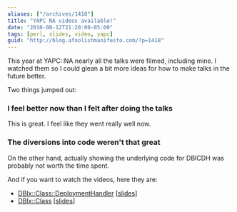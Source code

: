 ```yaml
---
aliases: ["/archives/1418"]
title: "YAPC NA videos available!"
date: "2010-08-12T21:20:00-05:00"
tags: [perl, slides, video, yapc]
guid: "http://blog.afoolishmanifesto.com/?p=1418"
---
```

This year at YAPC::NA nearly all the talks were filmed, including mine. I
watched them so I could glean a bit more ideas for how to make talks in the
future better.

Two things jumped out:

### I feel better now than I felt after doing the talks

This is great. I feel like they went really well now.

### The diversions into code weren't that great

On the other hand, actually showing the underlying code for DBICDH was probably
not worth the time spent.

And if you want to watch the videos, here they are:

- [DBIx::Class::DeploymentHandler](http://www.presentingperl.org/yn2010/deployment-handler/) [[slides](http://afoolishmanifesto.com/dbicdh-intro/slideshow.html)]
- [DBIx::Class](http://www.presentingperl.org/yn2010/intro-to-dbixclass/) [[slides](http://afoolishmanifesto.com/dbic-intro/slideshow.html)]
